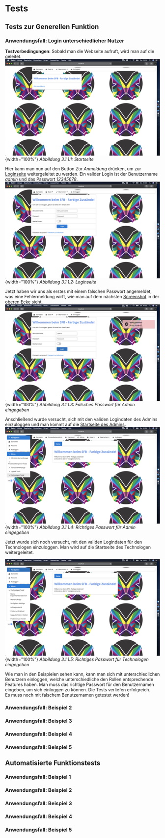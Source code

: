 Tests
=====

Tests zur Generellen Funktion
-----------------------------

### Anwendungsfall: Login unterschiedlicher Nutzer

**Testvorbedingungen:** Sobald man die Webseite aufruft, wird man auf
die geleitet.\
![image](Screenshots/311StartSite.png){width="100%"} *Abbildung 3.1.1.1:
Startseite*

Hier kann man nun auf den Button *Zur Anmeldung* drücken, um zur
[Loginseite](#sc3.1.1.2) weitergeleitet zu werden. Ein valider Login ist
der Benutzername *admin* und das Passwort *12345678*.\
![image](Screenshots/311LoginSite.png){width="100%"} *Abbildung 3.1.1.2:
Loginseite*

Jetzt haben wir uns als erstes mit einem falschen Passwort angemeldet,
was eine Fehlermeldung wirft, wie man auf dem nächsten
[Screenshot](#sc3.1.1.3) in der oberen Ecke sieht.\
![image](Screenshots/311wrongPassword.png){width="100%"} *Abbildung
3.1.1.3: Falsches Passwort für Admin eingegeben*

Anschließend wurde versucht, sich mit den validen Logindaten des Admins
einzuloggen und man kommt auf die [Startseite des Admins](#sc3.1.1.4).\
![image](Screenshots/311AdminView.png){width="100%"} *Abbildung 3.1.1.4:
Richtiges Passwort für Admin eingegeben*

Jetzt wurde sich noch versucht, mit den validen Logindaten für den
Technologen einzuloggen. Man wird auf die Startseite des Technologen
weitergeleitet.

![image](Screenshots/311TechnologeView.png){width="100%"} *Abbildung
3.1.1.5: Richtiges Passwort für Technologen eingegeben*

Wie man in den Beispielen sehen kann, kann man sich mit
unterschiedlichen Benutzern einloggen, welche unterschiedliche den
Rollen entsprechende Features haben. Man muss das richtige Passwort für
den Benutzernamen eingeben, um sich einloggen zu können. Die Tests
verliefen erfolgreich.\
Es muss noch mit falschem Benutzernamen getestet werden!

### Anwendungsfall: Beispiel 2

### Anwendungsfall: Beispiel 3

### Anwendungsfall: Beispiel 4

### Anwendungsfall: Beispiel 5

Automatisierte Funktionstests
-----------------------------

### Anwendungsfall: Beispiel 1

### Anwendungsfall: Beispiel 2

### Anwendungsfall: Beispiel 3

### Anwendungsfall: Beispiel 4

### Anwendungsfall: Beispiel 5
